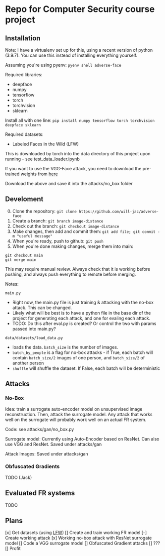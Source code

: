 # Repo for Computer Security course project

## Installation

Note: I have a virtualenv set up for this, using a recent version of python (3.9.7). You can use this instead of installing everything yourself.

Assuming you're using pyenv:
`pyenv shell adverse-face`

Required libraries:

- deepface 
- numpy
- tensorflow 
- torch
- torchvision
- sklearn

Install all with one line:
`pip install numpy tensorflow torch torchvision deepface sklearn`

Required datasets:

- Labeled Faces in the Wild (LFW)

This is downloaded by torch into the data directory of this project upon running - see test_data_loader.ipynb

If you want to use the VGG-Face attack, you need to download the pre-trained weights from [here](http://www.robots.ox.ac.uk/~albanie/models/pytorch-mcn/vgg_face_dag.pth)

Download the above and save it into the attacks/no_box folder

## Develoment

0. Clone the repository: `git clone https://github.com/will-jac/adverse-face`
1. Create a branch: `git branch image-distance`
2. Check out the branch: `git checkout image-distance`
3. Make changes, then add and commit them: `git add file; git commit -m "useful message"`
4. When you're ready, push to github: `git push`
5. When you're done making changes, merge them into main:
```{bash}
git checkout main
git merge main
```
This may require manual review. Always check that it is working before pushing, and always push everything to remote before merging.

Notes:

`main.py`

- Right now, the main.py file is just training & attacking with the no-box attack. This can be changed.
- Likely what will be best is to have a python file in the base dir of the project for generating each attack, and one for evaling each attack.
- TODO: Do this after eval.py is created? Or control the two with params passed into main.py?

`data/datasets/load_data.py`
- loads the data. `batch_size` is the number of images. 
- `batch_by_people` is a flag for no-box attacks - if True, each batch will contain `batch_size/2` images of one person, and `batch_size/2` of another person
- `shuffle` will shuffle the dataset. If False, each batch will be deterministic


## Attacks

### No-Box

Idea: train a surrogate auto-encoder model on unsupervised image reconstruction. Then, attack the surrogate model. Any attack that works well on the surrogate will probably work well on an actual FR system.

Code: see attacks/gan/no_box.py

Surrogate model: Currently using Auto-Encoder based on ResNet.
Can also use VGG and ResNet.
Saved under attacks/gan

Attack Images: Saved under attacks/gan

### Obfuscated Gradients

TODO (Jack)

## Evaluated FR systems

TODO

## Plans

[x] Get datasets (using [LFW](http://vis-www.cs.umass.edu/lfw/))
[] Create and train working FR model 
[-] Create working attack
[x] Working no-box attack with ResNet surrogate model
[] Code a VGG surrogate model 
[] Obfuscated Gradient attacks
[] ???
[] Profit
